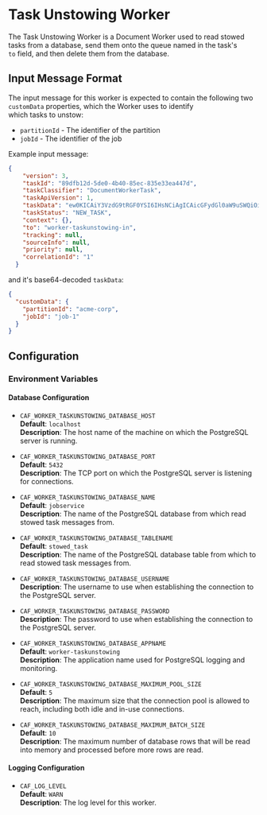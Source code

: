 # Task Unstowing Worker

The Task Unstowing Worker is a Document Worker used to read stowed tasks from a database, send them onto the queue named in the task's  
`to` field, and then delete them from the database.

## Input Message Format

The input message for this worker is expected to contain the following two `customData` properties, which the Worker uses to identify  
which tasks to unstow:

* `partitionId` - The identifier of the partition
* `jobId` - The identifier of the job

Example input message:

```json
{
    "version": 3,
    "taskId": "89dfb12d-5de0-4b40-85ec-835e33ea447d",
    "taskClassifier": "DocumentWorkerTask",
    "taskApiVersion": 1,
    "taskData": "ew0KICAiY3VzdG9tRGF0YSI6IHsNCiAgICAicGFydGl0aW9uSWQiOiAiYWNtZS1jb3JwIiwNCiAgICAiam9iSWQiOiAiam9iLTEiDQogIH0NCn0=",
    "taskStatus": "NEW_TASK",
    "context": {},
    "to": "worker-taskunstowing-in",
    "tracking": null,
    "sourceInfo": null,
    "priority": null,
    "correlationId": "1"
  }
```

and it's base64-decoded `taskData`:

```json
{
  "customData": {
    "partitionId": "acme-corp",
    "jobId": "job-1"
  }
}
```

## Configuration

### Environment Variables

#### Database Configuration

* `CAF_WORKER_TASKUNSTOWING_DATABASE_HOST`  
    **Default**: `localhost`  
    **Description**: The host name of the machine on which the PostgreSQL server is running.

* `CAF_WORKER_TASKUNSTOWING_DATABASE_PORT`  
    **Default**: `5432`  
    **Description**: The TCP port on which the PostgreSQL server is listening for connections.

* `CAF_WORKER_TASKUNSTOWING_DATABASE_NAME`  
    **Default**: `jobservice`  
    **Description**: The name of the PostgreSQL database from which read stowed task messages from.

* `CAF_WORKER_TASKUNSTOWING_DATABASE_TABLENAME`  
    **Default**: `stowed_task`  
    **Description**: The name of the PostgreSQL database table from which to read stowed task messages from.

* `CAF_WORKER_TASKUNSTOWING_DATABASE_USERNAME`  
    **Description**: The username to use when establishing the connection to the PostgreSQL server.

* `CAF_WORKER_TASKUNSTOWING_DATABASE_PASSWORD`  
    **Description**: The password to use when establishing the connection to the PostgreSQL server.

* `CAF_WORKER_TASKUNSTOWING_DATABASE_APPNAME`  
    **Default**: `worker-taskunstowing`  
    **Description**: The application name used for PostgreSQL logging and monitoring.

* `CAF_WORKER_TASKUNSTOWING_DATABASE_MAXIMUM_POOL_SIZE`  
    **Default**: `5`  
    **Description**: The maximum size that the connection pool is allowed to reach, including both idle and in-use connections.

* `CAF_WORKER_TASKUNSTOWING_DATABASE_MAXIMUM_BATCH_SIZE`  
    **Default**: `10`  
    **Description**: The maximum number of database rows that will be read into memory and processed before more rows are read.

#### Logging Configuration

* `CAF_LOG_LEVEL`  
    **Default**: `WARN`  
    **Description**: The log level for this worker.
